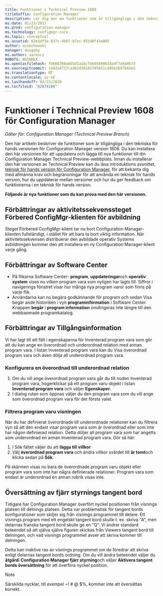 ```yaml
---
title: Funktioner i Technical Preview 1608
titleSuffix: Configuration Manager
description: Lär dig mer om funktioner som är tillgängliga i den tekniska för hands versionen för Configuration Manager version 1608.
ms.date: 01/23/2017
ms.prod: configuration-manager
ms.technology: configmgr-core
ms.topic: conceptual
ms.assetid: 63e1df5e-637c-4b07-b7ec-95340f43a805
author: aczechowski
manager: dougeby
ms.author: aaroncz
ROBOTS: NOINDEX
ms.openlocfilehash: fd668760a6b5d1a16cfbb8549063da4f7e8a8b7d
ms.sourcegitcommit: 1442a4717ca362d38101785851cd45b2687b64e5
ms.translationtype: MT
ms.contentlocale: sv-SE
ms.lasthandoff: 04/23/2020
ms.locfileid: "82074188"
---
```

# <a name="capabilities-in-technical-preview-1608-for-configuration-manager"></a>Funktioner i Technical Preview 1608 för Configuration Manager

*Gäller för: Configuration Manager (Technical Preview Branch)*

Den här artikeln beskriver de funktioner som är tillgängliga i den tekniska för hands versionen för Configuration Manager version 1608. Du kan installera den här versionen för att uppdatera och lägga till nya funktioner till din Configuration Manager Technical Preview-webbplats.      Innan du installerar den här versionen av Technical Preview kan du läsa introduktions avsnittet, [teknisk för hands version för Configuration Manager](../../core/get-started/technical-preview.md), för att bekanta dig med allmänna krav och begränsningar för att använda en teknisk för hands version, hur du uppdaterar mellan versioner och hur du ger feedback om funktionerna i en teknisk för hands version.    


**Följande är nya funktioner som du kan prova med den här versionen.**  




##  <a name="improvements-to-the-prepare-configmgr-client-for-capture-task-sequence-step"></a>Förbättringar av aktivitetssekvenssteget Förbered ConfigMgr-klienten för avbildning  
Steget Förbered ConfigMgr-klient tar nu bort Configuration Manager-klienten fullständigt, i stället för att bara ta bort viktig information. När aktivitetssekvensen distribuerar den avbildade operativ Systems avbildningen kommer den att installera en ny Configuration Manager-klient varje gång.  


## <a name="improvements-to-software-center"></a>Förbättringar av Software Center
* På flikarna Software Center- **program**, **uppdateringar**och **operativ system** visas nu vilken program vara som nyligen har lagts till. Siffror i navigerings fönstret visar hur många nya program varor som finns på varje flik.
* Användarna kan nu begära godkännande för program och sedan Visa begär ande historiken i vyn **programinformation** i Software Center. Knappen **begär** i **program information** omdirigeras inte längre till den webbaserade programkatalog.

## <a name="improvements-to-asset-intelligence"></a>Förbättringar av Tillgångsinformation
Vi har lagt till ett fält i egenskaperna för Inventerad program vara som gör att du kan ange en överordnad och underordnad relation med annan program vara. I listan Inventerad program vara kan du Visa överordnad program vara och även dölja all underordnad program vara.

### <a name="configure-a-parent-to-child-relationship"></a>Konfigurera en överordnad till underordnad relation
  1. Om du vill ange överordnad program vara går du till noden Inventerad program vara, högerklickar på ett program varu objekt i listan **Inventerad program vara** och väljer **Egenskaper**.
  2. I dialog rutan som öppnas väljer du den program vara som du vill ange som överordnad program vara för det första valet.

### <a name="filter-the-software-display"></a>Filtrera program varu visningen
När du har definierat överordnade till underordnade relationer kan du filtrera vyn så att den endast visar program vara som är överordnad eller som inte har någon definierad relation. Detta döljer all program vara som har angetts som underordnad en annan Inventerad program vara. Gör så här:
   1. I Sök fältet väljer du att **lägga till villkor**
   2. Välj **överordnad program vara** och ändra villkor svärdet till **är tomt**och klicka sedan på **Sök**.

På skärmen visas nu bara de överordnade program varu objekt eller program vara som inte har några definierade relationer. Program vara som endast är underordnad en annan rubrik visas inte.

## <a name="remote-control-keyboard-translation"></a>Översättning av fjärr styrnings tangent bord
Tidigare har Configuration Manager överfört nyckel positionen från visnings platsen till delnings platsen. Detta var problematisk för tangent bords konfigurationer som skiljer sig från visnings programmet till delare. Ett visnings program med ett engelskt tangent bord skulle t. ex. skriva "A", men delarnas franska tangent bord skulle ge en "Q". Vi ändrar standard beteendet så att själva själva figuren skickas från Viewers tangent bord till delningen, och vad visnings programmet avser att skriva kommer till delningen.

Detta kan inaktive ras av visnings programmet om de föredrar att skriva enligt delarnas tangent bords ordning. Om du vill ändra beteendet väljer du **åtgärd**i **Configuration Manager fjärr styrning**och väljer **Aktivera tangent bords översättning** för att överföra nyckel position.

> [!NOTE]
>
> Särskilda nycklar, till exempel ~! # @ $%, kommer inte att översättas korrekt.
